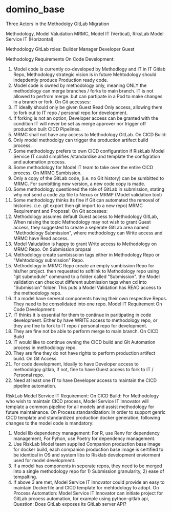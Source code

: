 # domino_base
Three Actors in the Methodolgy GitLab Migration

Methodology,  Model Valudation MRMC,  Model IT (Vertical), RiksLab Model Service IT (Horizontal) 

Methodology GitLab roles: 
Builder Manager
Developer
Guest


Methodology Requirements
On Code Development: 
1) Model code is currently co-developed by Methodlogy and IT in IT Gitlab Repo, Methodology strategic vision is in future Mehtodology should indepdently produce Production ready code.
2) Model code is owned by methodology only, meaning ONLY the methodology can merge branches / forks to main branch. IT is not allowed to perfrom merge. but can partipate in a Pod to make changes in a branch or fork. 
On Git accesses:
1) IT ideally should only be given Guest Read Only access, allowing them to fork out to IT repo / personal repo for development. 
2) If forking is not an option, Developer access can be granted with the condition IT will never be set as merge approver nor trigger off production built CICD Pipelines. 
3) MRMC shall not have any access to Methodology GitLab.
On CICD Build: 
1) Only model methodolgy can trigger the production artifect build process. 
1) Some methodology prefers to own CICD configuration if RiskLab Model Service IT could simplifies /standardise and template the configration and automation process. 
2) Some methodology for Model IT team to take over the entire CICD process. 
On MRMC Sumbission. 
1) Only a copy of the GitLab code, (i.e. no Git history) can be sumbitted to MRMC. For sumbitting new version, a new code copy is made.
2) Some methodology questioned the role of GitLab in submission, stating why not send a code zip file to Nexus or MRMP (Model validation tool)
3) Some methodology thinks its fine if Git can automated the removal of histories. (i.e. git export then git import to a new repo)
MRMC Requirement and Proposal:
On Git accesses:
1)  Methodology assumes default Guest access to Methodology GitLab, When raising the topic Methodology may not wish to grant Guest access, they suggested to create a seperate GitLab area named "Methodology Submission", where methodology can Write access and MRMC have Read access. 
2) Model Valudation is happy to grant Write access to Methodology on MRMC Repo. 
On Submission propsal
1) Methodology create sumbissoion tags either in Methodology Repo or "Mehtodology submission" Repo. 
2) Methodology in MRMC Repo create an empty sumbission Repo for his/her project. then requested to softlink to Methodology  repo using "git submodule" command to a folder called "Submission". the Model validation can checkout different submission tags when cd into "Submission" folder. This puts a Model Validation has READ access to the methodology repo. 
3) If a model have serveral components having their own respective Repos. They need to be consolidated into one repo.
Model IT Requirement
 On Code Development: 
1) IT thinks it is essential for them to continue in paritipating in code development. Either by have WRITE access to methodology repo, or they are fine to fork to IT repo / personal repo for development. 
2) They are fine not be able to perform merge to main branch. 
On CICD Build
1) IT would like to continue owning the CICD build and GIt Automation process in methodology repo.
 2) They are fine they do not have rights to perform production artifect build. 
On Git Access
1) For code development, Ideally to have Developer access to methodolgoy gitlab, if not, fine to have Guest access to fork to IT / Personal repo. 
2) Need at least one IT to have Developer access to maintain the CICD pipeline automation. 

RiskLab Model Service IT Requirement: 
On CICD Build:
For Methodology who wish to maintain CICD process, Model Service IT Innovator will template a common pipeline for all models and assist methodology for future maintainance. 
On Process standardization:
In order to support genric CICD template and standardized production docker generation, following changes to the model code is mandatory: 
1) Model lib dependency management: For R, use Renv for dependency management, For Pyhon, use Poetry for dependency management. 
2) Use RiskLab Model team supplied Companion production base image for docker build, each companion production base image is certified to be identical in OS and system libs to Risklab development enviorment used for model development. 
3)  If a model has components in seperate repos, they need to be merged into a single methodology repo for 1) Submission granularity, 2) ease of tempalting. 
4) If above 3 are met, Model Service IT Innovator could provide an easy to maintain Dockerfile and CICD template for mehtodology to adopt. 
On Process Automation: 
Model Service IT Innovator can initiate project for GitLab prcoess automation, for example using python-gitlab api, Question: Does GitLab exposes its GitLab server API?
 












